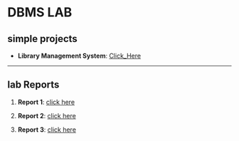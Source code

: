 # DBMS LAB

## simple projects

- **Library Management System**: [Click_Here](https://github.com/saimhasan10/DBMS_Lab/tree/main/LAB/LAB_TASK/LMS)

---

## lab Reports

1. **Report 1**: [click here](https://github.com/saimhasan10/DBMS_Lab/tree/main/LAB/REPORT_1)

2. **Report 2**: [click here](https://github.com/saimhasan10/DBMS_Lab/tree/main/LAB/REPORT_2)

3. **Report 3**: [click here](https://github.com/saimhasan10/DBMS_Lab/tree/main/LAB/REPORT_3)
